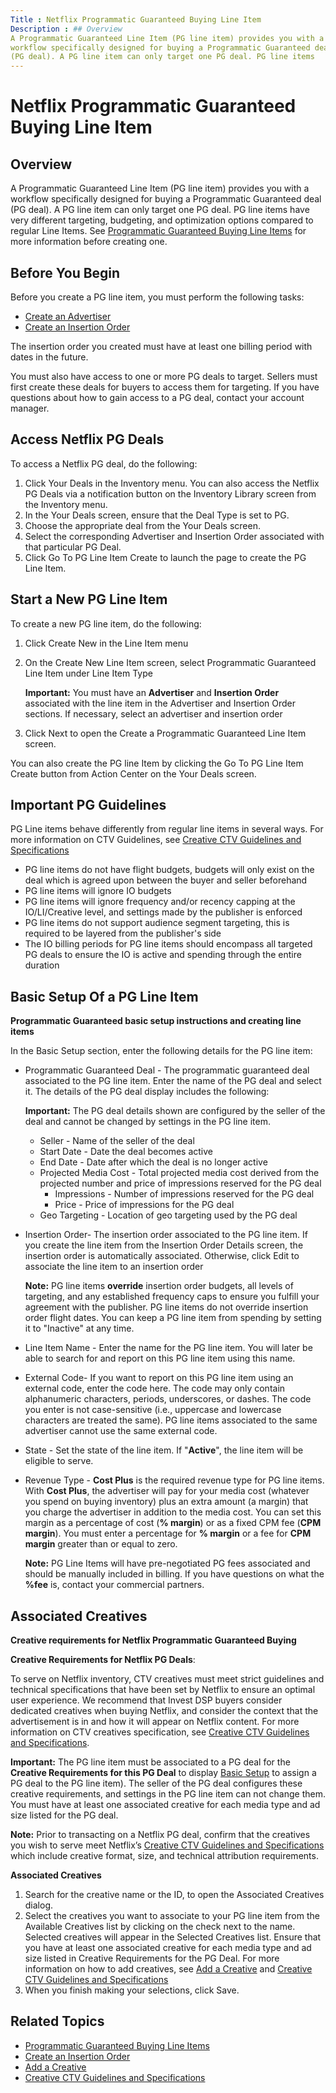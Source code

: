 ```yaml
---
Title : Netflix Programmatic Guaranteed Buying Line Item
Description : ## Overview
A Programmatic Guaranteed Line Item (PG line item) provides you with a
workflow specifically designed for buying a Programmatic Guaranteed deal
(PG deal). A PG line item can only target one PG deal. PG line items
---
```



# Netflix Programmatic Guaranteed Buying Line Item





## Overview

A Programmatic Guaranteed Line Item (PG line item) provides you with a
workflow specifically designed for buying a Programmatic Guaranteed deal
(PG deal). A PG line item can only target one PG deal. PG line items
have very different targeting, budgeting, and optimization options
compared to regular Line Items. See
<a href="programmatic-guaranteed-buying-line-items.md" class="xref"
title="A programmatic guaranteed buying line item (PG buying line item) provides you with a workflow specifically designed for buying a programmatic guaranteed deal (PG deal).">Programmatic
Guaranteed Buying Line Items</a> for more information before creating
one.





## Before You Begin



Before you create a PG line item, you must perform the following tasks:

- <a href="create-an-advertiser.md" class="xref">Create an
  Advertiser</a>
- <a href="create-an-insertion-order.md" class="xref">Create an
  Insertion Order</a>

The insertion order you created must have at least one billing period
with dates in the future.



You must also have access to one or more PG deals to target. Sellers
must first create these deals for buyers to access them for targeting.
If you have questions about how to gain access to a PG deal, contact
your account manager.





## Access Netflix PG Deals



To access a Netflix PG deal, do the following:

1.  Click Your Deals in the
    Inventory menu. You can also
    access the Netflix PG Deals via a
    notification button on the
    Inventory Library screen from
    the Inventory menu.
2.  In the Your Deals screen,
    ensure that the Deal Type is set
    to PG.
3.  Choose the appropriate deal from the
    Your Deals screen.
4.  Select the corresponding
    Advertiser and
    Insertion Order associated with
    that particular PG Deal.
5.  Click Go To PG Line Item Create to
    launch the page to create the PG Line Item.







## Start a New PG Line Item



To create a new PG line item, do the following:

1.  Click Create New in the
    Line Item menu
2.  On the Create New Line Item
    screen, select Programmatic Guaranteed
    Line Item under Line Item
    Type
    

    <b>Important:</b> You must have an
    **Advertiser** and **Insertion Order** associated with the line item
    in the Advertiser and
    Insertion Order sections. If
    necessary, select an advertiser and insertion order

    
3.  Click Next to open the
    Create a Programmatic Guaranteed Line
    Item screen.



You can also create the PG line Item by clicking the
Go To PG Line Item Create button from
Action Center on the
Your Deals screen.





## Important PG Guidelines



PG Line items behave differently from regular line items in several
ways. For more information on CTV Guidelines, see
<a href="creative-ctv-guidelines-and-specifications.md" class="xref"
title="To serve on Xandr publisher&#39;s CTV inventory, your creatives must meet the guidelines and specification requirements, as well as Xandr creative standards and any other guidelines that may apply. While uploading your creatives, you can see whether your creatives meet the specified CTV requirements or not under the View CTV Eligibility section . If not, you can click More Details, to see which requirements need to be adjusted in order to serve on Xandr’s premium publisher’s CTV inventory. The CTV specification validations and approval indicators will be present throughout the Line item and Creative workflows in various tooltips and issues columns, as well.">Creative
CTV Guidelines and Specifications</a>

- PG line items do not have flight budgets, budgets will only exist on
  the deal which is agreed upon between the buyer and seller beforehand
- PG line items will ignore IO budgets
- PG line items will ignore frequency and/or recency capping at the
  IO/LI/Creative level, and settings made by the publisher is enforced
- PG line items do not support audience segment targeting, this is
  required to be layered from the publisher's side
- The IO billing periods for PG line items should encompass all targeted
  PG deals to ensure the IO is active and spending through the entire
  duration







## Basic Setup Of a PG Line Item

**Programmatic Guaranteed basic setup instructions and creating line
items**



In the Basic Setup section, enter
the following details for the PG line item:

- Programmatic Guaranteed Deal -
  The programmatic guaranteed deal associated to the PG line item. Enter
  the name of the PG deal and select it. The details of the PG deal
  display includes the following:
  

  <b>Important:</b> The PG deal details shown
  are configured by the seller of the deal and cannot be changed by
  settings in the PG line item.

  

  - Seller - Name of the seller of
    the deal
  - Start Date - Date the deal
    becomes active
  - End Date - Date after which
    the deal is no longer active
  - Projected Media Cost - Total
    projected media cost derived from the projected number and price of
    impressions reserved for the PG deal
    - Impressions - Number of
      impressions reserved for the PG deal
    - Price - Price of impressions
      for the PG deal
  - Geo Targeting - Location of
    geo targeting used by the PG deal
- Insertion Order- The insertion
  order associated to the PG line item. If you create the line item from
  the Insertion Order Details screen,
  the insertion order is automatically associated. Otherwise, click
  Edit to associate the line item to
  an insertion order
  

  <b>Note:</b> PG line items **override**
  insertion order budgets, all levels of targeting, and any established
  frequency caps to ensure you fulfill your agreement with the
  publisher. PG line items do not override insertion order flight dates.
  You can keep a PG line item from spending by setting it to "Inactive"
  at any time.

  
- Line Item Name - Enter the name
  for the PG line item. You will later be able to search for and report
  on this PG line item using this name.
- External Code- If you want to
  report on this PG line item using an external code, enter the code
  here. The code may only contain alphanumeric characters, periods,
  underscores, or dashes. The code you enter is not case-sensitive
  (i.e., uppercase and lowercase characters are treated the same). PG
  line items associated to the same advertiser cannot use the same
  external code.
- State - Set the state of the
  line item. If "**Active**", the line item will be eligible to serve.
- Revenue Type - **Cost Plus** is
  the required revenue type for PG line items. With **Cost Plus**, the
  advertiser will pay for your media cost (whatever you spend on buying
  inventory) plus an extra amount (a margin) that you charge the
  advertiser in addition to the media cost. You can set this margin as a
  percentage of cost (**% margin**) or as a fixed CPM fee (**CPM
  margin**). You must enter a percentage for **% margin** or a fee for
  **CPM margin** greater than or equal to zero.
  
  <b>Note:</b> PG Line Items will have
  pre-negotiated PG fees associated and should be manually included in
  billing. If you have questions on what the **%fee** is, contact your
  commercial partners.

  







## Associated Creatives

**Creative requirements for Netflix Programmatic Guaranteed Buying**

**Creative Requirements for Netflix PG Deals**:



To serve on Netflix inventory, CTV creatives must meet strict guidelines
and technical specifications that have been set by Netflix to ensure an
optimal user experience. We recommend that Invest DSP buyers consider
dedicated creatives when buying Netflix, and consider the context that
the advertisement is in and how it will appear on Netflix content. For
more information on CTV creatives specification, see
<a href="creative-ctv-guidelines-and-specifications.md" class="xref"
title="To serve on Xandr publisher&#39;s CTV inventory, your creatives must meet the guidelines and specification requirements, as well as Xandr creative standards and any other guidelines that may apply. While uploading your creatives, you can see whether your creatives meet the specified CTV requirements or not under the View CTV Eligibility section . If not, you can click More Details, to see which requirements need to be adjusted in order to serve on Xandr’s premium publisher’s CTV inventory. The CTV specification validations and approval indicators will be present throughout the Line item and Creative workflows in various tooltips and issues columns, as well.">Creative
CTV Guidelines and Specifications</a>.



<b>Important:</b> The PG line item must be
associated to a PG deal for the **Creative Requirements for this PG
Deal** to display
<a href="create-a-programmatic-guaranteed-buying-line-item.md"
class="xref"
title="A programmatic guaranteed buying line item (PG line item) provides you with a workflow specifically designed for buying a programmatic guaranteed deal (PG deal).">Basic
Setup</a> to assign a PG deal to the PG line item). The seller of the PG
deal configures these creative requirements, and settings in the PG line
item can not change them. You must have at least one associated creative
for each media type and ad size listed for the PG deal.





<b>Note:</b> Prior to transacting on a Netflix
PG deal, confirm that the creatives you wish to serve meet Netflix’s
<a href="creative-ctv-guidelines-and-specifications.md" class="xref"
title="To serve on Xandr publisher&#39;s CTV inventory, your creatives must meet the guidelines and specification requirements, as well as Xandr creative standards and any other guidelines that may apply. While uploading your creatives, you can see whether your creatives meet the specified CTV requirements or not under the View CTV Eligibility section . If not, you can click More Details, to see which requirements need to be adjusted in order to serve on Xandr’s premium publisher’s CTV inventory. The CTV specification validations and approval indicators will be present throughout the Line item and Creative workflows in various tooltips and issues columns, as well.">Creative
CTV Guidelines and Specifications</a> which include creative format,
size, and technical attribution requirements.







**Associated Creatives**

1.  Search for the creative name or the ID, to open the
    Associated Creatives dialog.
2.  Select the creatives you want to associate to your PG line item from
    the Available Creatives list
    by clicking on the check next to the name. Selected creatives will
    appear in the Selected
    Creatives list. Ensure that you have at least one associated
    creative for each media type and ad size listed in
    Creative Requirements for the PG
    Deal. For more information on how to add creatives, see
    <a href="add-a-creative.md" class="xref"
    title="You can add a creative by either uploading a spreadsheet or the creative files directly from your computer. Only secure content is supported.">Add
    a Creative</a> and
    <a href="creative-ctv-guidelines-and-specifications.md" class="xref"
    title="To serve on Xandr publisher&#39;s CTV inventory, your creatives must meet the guidelines and specification requirements, as well as Xandr creative standards and any other guidelines that may apply. While uploading your creatives, you can see whether your creatives meet the specified CTV requirements or not under the View CTV Eligibility section . If not, you can click More Details, to see which requirements need to be adjusted in order to serve on Xandr’s premium publisher’s CTV inventory. The CTV specification validations and approval indicators will be present throughout the Line item and Creative workflows in various tooltips and issues columns, as well.">Creative
    CTV Guidelines and Specifications</a>
3.  When you finish making your selections, click
    Save.







## Related Topics

- <a href="programmatic-guaranteed-buying-line-items.html" class="xref"
  title="A programmatic guaranteed buying line item (PG buying line item) provides you with a workflow specifically designed for buying a programmatic guaranteed deal (PG deal).">Programmatic
  Guaranteed Buying Line Items</a>
- <a href="create-an-insertion-order.html" class="xref">Create an
  Insertion Order</a>
- <a href="add-a-creative.html" class="xref"
  title="You can add a creative by either uploading a spreadsheet or the creative files directly from your computer. Only secure content is supported.">Add
  a Creative</a>
- <a href="creative-ctv-guidelines-and-specifications.html" class="xref"
  title="To serve on Xandr publisher&#39;s CTV inventory, your creatives must meet the guidelines and specification requirements, as well as Xandr creative standards and any other guidelines that may apply. While uploading your creatives, you can see whether your creatives meet the specified CTV requirements or not under the View CTV Eligibility section . If not, you can click More Details, to see which requirements need to be adjusted in order to serve on Xandr’s premium publisher’s CTV inventory. The CTV specification validations and approval indicators will be present throughout the Line item and Creative workflows in various tooltips and issues columns, as well.">Creative
  CTV Guidelines and Specifications</a>






